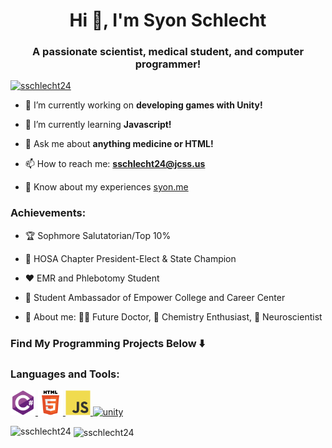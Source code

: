 <h1 align="center">Hi 👋, I'm Syon Schlecht</h1>
<h3 align="center">A passionate scientist, medical student, and computer programmer!</h3>

<p align="left"> <a href="https://github.com/ryo-ma/github-profile-trophy"><img src="https://github-profile-trophy.vercel.app/?username=sschlecht24" alt="sschlecht24" /></a> </p>

- 🔭 I’m currently working on **developing games with Unity!**

- 🌱 I’m currently learning **Javascript!**

- 💬 Ask me about **anything medicine or HTML!**

- 📫 How to reach me: **sschlecht24@jcss.us**

- 📄 Know about my experiences [syon.me](syon.me)

<h3 align="left">Achievements: </h3>

- 🏆 Sophmore Salutatorian/Top 10%
 
- 📝 HOSA Chapter President-Elect & State Champion 
 
- ❤️ EMR and Phlebotomy Student

- 🏫 Student Ambassador of Empower College and Career Center 

- 👦 About me: 👨‍⚕️ Future Doctor, 🧪 Chemistry Enthusiast, 🧠 Neuroscientist 

<p align="left">
</p>

<h3 align="left">Find My Programming Projects Below ⬇️ </h3>

<h3 align="left">Languages and Tools:</h3>
<p align="left"> <a href="https://www.w3schools.com/cs/" target="_blank" rel="noreferrer"> <img src="https://raw.githubusercontent.com/devicons/devicon/master/icons/csharp/csharp-original.svg" alt="csharp" width="40" height="40"/> </a> <a href="https://www.w3.org/html/" target="_blank" rel="noreferrer"> <img src="https://raw.githubusercontent.com/devicons/devicon/master/icons/html5/html5-original-wordmark.svg" alt="html5" width="40" height="40"/> </a> <a href="https://developer.mozilla.org/en-US/docs/Web/JavaScript" target="_blank" rel="noreferrer"> <img src="https://raw.githubusercontent.com/devicons/devicon/master/icons/javascript/javascript-original.svg" alt="javascript" width="40" height="40"/> </a> <a href="https://unity.com/" target="_blank" rel="noreferrer"> <img src="https://www.vectorlogo.zone/logos/unity3d/unity3d-icon.svg" alt="unity" width="40" height="40"/> </a> </p>

<p><img align="left" src="https://github-readme-stats.vercel.app/api/top-langs?username=sschlecht24&show_icons=true&locale=en&layout=compact" alt="sschlecht24" /></p>

<p>&nbsp;<img align="center" src="https://github-readme-stats.vercel.app/api?username=sschlecht24&show_icons=true&locale=en" alt="sschlecht24" /></p>
